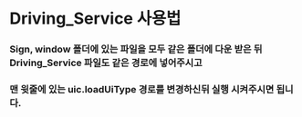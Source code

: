 # Driving_Service 사용법

### Sign, window 폴더에 있는 파일을 모두 같은 폴더에 다운 받은 뒤 Driving_Service 파일도 같은 경로에 넣어주시고
### 맨 윗줄에 있는 uic.loadUiType 경로를 변경하신뒤 실행 시켜주시면 됩니다.
